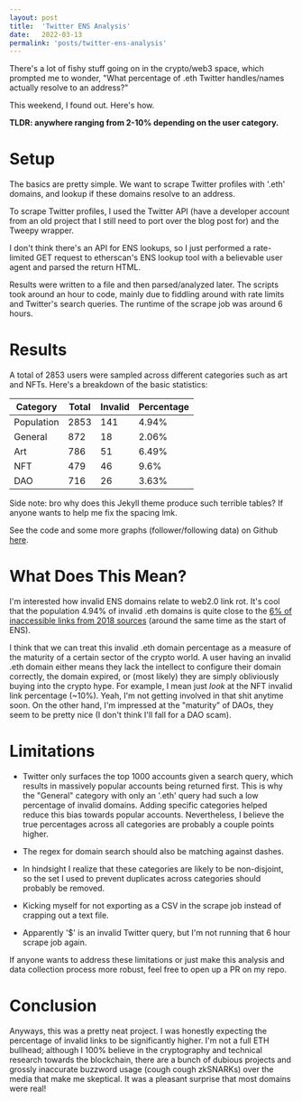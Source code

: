 ```yaml
---
layout: post
title:  'Twitter ENS Analysis'
date:   2022-03-13
permalink: 'posts/twitter-ens-analysis'
---
```


There's a lot of fishy stuff going on in the crypto/web3 space, which prompted me to wonder, "What percentage of .eth Twitter handles/names actually resolve to an address?"

This weekend, I found out. Here's how.

__TLDR: anywhere ranging from 2-10% depending on the user category.__

# Setup

The basics are pretty simple. We want to scrape Twitter profiles with '.eth' domains, and lookup if these domains resolve to an address.

To scrape Twitter profiles, I used the Twitter API (have a developer account from an old project that I still need to port over the blog post for) and the Tweepy wrapper.

I don't think there's an API for ENS lookups, so I just performed a rate-limited GET request to etherscan's ENS lookup tool with a believable user agent and parsed the return HTML.

Results were written to a file and then parsed/analyzed later. The scripts took around an hour to code, mainly due to fiddling around with rate limits and Twitter's search queries. The runtime of the scrape job was around 6 hours.

# Results

A total of 2853 users were sampled across different categories such as art and NFTs. Here's a breakdown of the basic statistics:

| Category     |  Total  |  Invalid  |  Percentage  |
|--------------|---------|-----------|--------------|
| Population   |  2853   |  141      |  4.94%       |
| General      |  872    |  18       |  2.06%       |
| Art          |  786    |  51       |  6.49%       |
| NFT          |  479    |  46       |  9.6%        |
| DAO          |  716    |  26       |  3.63%       |

Side note: bro why does this Jekyll theme produce such terrible tables? If anyone wants to help me fix the spacing lmk.

See the code and some more graphs (follower/following data) on Github [here](https://github.com/WilliamHYZhang/Twitter-ENS-Analysis).

# What Does This Mean?

I'm interested how invalid ENS domains relate to web2.0 link rot. It's cool that the population 4.94% of invalid .eth domains is quite close to the [6% of inaccessible links from 2018 sources](https://www.theverge.com/2021/5/21/22447690/link-rot-research-new-york-times-domain-hijacking) (around the same time as the start of ENS).

I think that we can treat this invalid .eth domain percentage as a measure of the maturity of a certain sector of the crypto world. A user having an invalid .eth domain either means they lack the intellect to configure their domain correctly, the domain expired, or (most likely) they are simply obliviously buying into the crypto hype. For example, I mean just _look_ at the NFT invalid link percentage (~10%). Yeah, I'm not getting involved in that shit anytime soon. On the other hand, I'm impressed at the "maturity" of DAOs, they seem to be pretty nice (I don't think I'll fall for a DAO scam).


# Limitations

- Twitter only surfaces the top 1000 accounts given a search query, which results in massively popular accounts being returned first. This is why the "General" category with only an '.eth' query had such a low percentage of invalid domains. Adding specific categories helped reduce this bias towards popular accounts. Nevertheless, I believe the true percentages across all categories are probably a couple points higher.

- The regex for domain search should also be matching against dashes.
  
- In hindsight I realize that these categories are likely to be non-disjoint, so the set I used to prevent duplicates across categories should probably be removed.

- Kicking myself for not exporting as a CSV in the scrape job instead of crapping out a text file.
  
- Apparently '$' is an invalid Twitter query, but I'm not running that 6 hour scrape job again.

If anyone wants to address these limitations or just make this analysis and data collection process more robust, feel free to open up a PR on my repo.

# Conclusion

Anyways, this was a pretty neat project. I was honestly expecting the percentage of invalid links to be significantly higher. I'm not a full ETH bullhead; although I 100% believe in the cryptography and technical research towards the blockchain, there are a bunch of dubious projects and grossly inaccurate buzzword usage (cough cough zkSNARKs) over the media that make me skeptical. It was a pleasant surprise that most domains were real!
